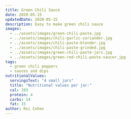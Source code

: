 ```yaml
---
title: Green Chili Sauce
date: 2020-05-15
updatedDate: 2020-05-15
description: Easy to make green chili sauce
images:
  - ../assets/images/green-chili-paste.jpg
  - ../assets/images/chili-garlic-coriander.jpg
  - ../assets/images/chili-paste-blender.jpg
  - ../assets/images/chili-paste-grinded.jpg
  - ../assets/images/green-chili-paste-jars.jpg
  - ../assets/images/green-red-chili-paste-saucer.jpg
tags:
  - green chili peppers
  - sauces and dips
nutritionalValues:
  servingsText: "4 small jars"
  title: "Nutritional values per jar:"
  cal: 193
  protein: 4
  carbs: 14
  fat: 15
author: Roi Cohen
---
```


<PrintView fileName="green-chili-sauce"/>
